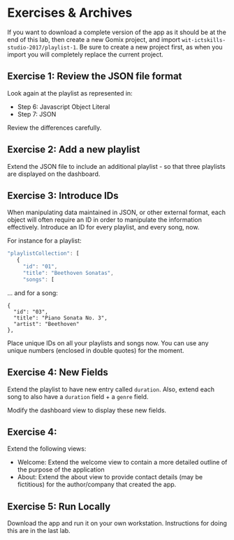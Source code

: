 # Exercises & Archives

If you want to download a complete version of the app as it should be at the end of this lab, then create a new Gomix project, and import `wit-ictskills-studio-2017/playlist-1`. Be sure to create a new project first, as when you import you will completely replace the current project.

## Exercise 1: Review the JSON file format

Look again at the playlist as represented in:

- Step 6: Javascript Object Literal
- Step 7: JSON

Review the differences carefully.

## Exercise 2: Add a new playlist

Extend the JSON file to include an additional playlist - so that three playlists are displayed on the dashboard.

## Exercise 3: Introduce IDs

When manipulating data maintained in JSON, or other external format, each object will often require an ID in order to manipulate the information effectively. Introduce an ID for every playlist, and every song, now.

For instance for a playlist:

~~~js
"playlistCollection": [
   {
     "id": "01",
     "title": "Beethoven Sonatas",
     "songs": [
~~~

... and for a song:

~~~
{
  "id": "03",
  "title": "Piano Sonata No. 3",
  "artist": "Beethoven"
},
~~~

Place unique IDs on all your playlists and songs now. You can use any unique numbers (enclosed in double quotes) for the moment.

## Exercise 4: New Fields

Extend the playlist to have new entry called `duration`. Also, extend each song to also have a `duration` field + a `genre` field.

Modify the dashboard view to display these new fields.

## Exercise 4: 

Extend the following views:

- Welcome: Extend the welcome view to contain a more detailed outline of the purpose of the application
- About: Extend the about view to provide contact details (may be fictitious) for the author/company that created the app.

## Exercise 5: Run Locally

Download the app and run it on your own workstation. Instructions for doing this are in the last lab.

